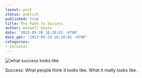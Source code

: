 ```yaml
---
layout: post
status: publish
published: true
title: The Path to Success
author: maxwell keyes
date: '2013-05-20 16:20:01 -0700'
date_gmt: '2013-05-20 20:20:01 -0700'
categories:
- personal
---
```


![what success looks like]({{site.assets.url_prefix}}/images/posts/what-success-looks-like.jpg "what success really looks like")

Success: What people think it looks like. What it really looks like.
